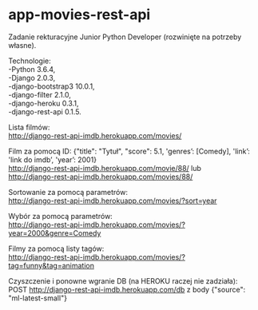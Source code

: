 # app-movies-rest-api
  
Zadanie rekturacyjne Junior Python Developer (rozwinięte na potrzeby własne).  

Technologie:   
-Python                  3.6.4,  
-Django                  2.0.3,  
-django-bootstrap3       10.0.1,  
-django-filter           2.1.0,  
-django-heroku           0.3.1,  
-django-rest-api         0.1.5.


Lista filmów:  
http://django-rest-api-imdb.herokuapp.com/movies/  

Film za pomocą ID:  {"title": "Tytuł", "score": 5.1, 'genres’: [Comedy], 'link’: 'link do imdb’, 'year’: 2001}  
http://django-rest-api-imdb.herokuapp.com/movie/88/ 
lub  
http://django-rest-api-imdb.herokuapp.com/movies/88/ 

Sortowanie za pomocą parametrów:  
http://django-rest-api-imdb.herokuapp.com/movies/?sort=year 

Wybór za pomocą parametrów:  
http://django-rest-api-imdb.herokuapp.com/movies/?year=2000&genre=Comedy  

Filmy za pomocą listy tagów:  
http://django-rest-api-imdb.herokuapp.com/movies/?tag=funny&tag=animation   

Czyszczenie i ponowne wgranie DB (na HEROKU raczej nie zadziała):  
POST http://django-rest-api-imdb.herokuapp.com/db z body {"source": "ml-latest-small"}  

